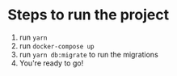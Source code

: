 # Steps to run the project

1. run ```yarn```
2. run ```docker-compose up```
3. run ```yarn db:migrate``` to run the migrations
4. You're ready to go!

